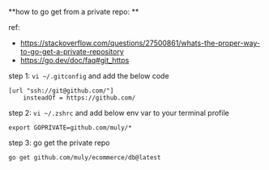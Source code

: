 
**how to go get from a private repo: **

ref: 
- https://stackoverflow.com/questions/27500861/whats-the-proper-way-to-go-get-a-private-repository
- https://go.dev/doc/faq#git_https


step 1: `vi ~/.gitconfig` and add the below code
```
[url "ssh://git@github.com/"]
    insteadOf = https://github.com/
```


step 2: `vi ~/.zshrc` and add below env var to your terminal profile

```
export GOPRIVATE=github.com/muly/*
```

step 3: go get the private repo
```
go get github.com/muly/ecommerce/db@latest
```
